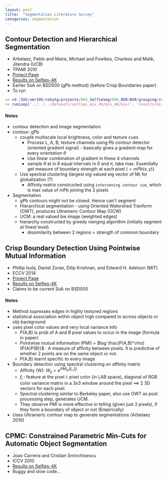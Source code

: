 ```yaml
---
layout: post
title:  "Segmentation Literature Survey"
categories: segmentation
---
```


## Contour Detection and Hierarchical Segmentation
- Arbelaez, Pablo and Maire, Michael and Fowlkes, Charless and Malik, Jitendra (UCB)
- TPAMI 2010
- [Project Page](http://www.eecs.berkeley.edu/Research/Projects/CS/vision/grouping/resources.html)
- [Results on Selfies-4K](http://pyrie.vmr.cs.cmu.edu/~rohit/projects/003_SelfieSegmentation/results/007_SegBSR/results/publish/selfies_mix_4K/s001.html)
- Earlier SoA on BSD500 (gPb method) (before Crisp Boundaries paper)
- To run

```matlab
>> cd /IUS/vmr105/rohytg/projects/003_SelfieSeg/006_BSR/BSR/grouping/results/publish/selfies_mix_4K
>> runLoop('../../../datasets/selfies_mix_4K/mix_4K/mix/', 'results/mix_4K')
```

#### Notes
- contour detection and image segmentation
- contour: gPb
    - couple multiscale local brightness, color and texture cues
        - Process L, A, B, texture channels using Pb contour detector (oriented gradient signal) - basically gives a gradient map for every orientation $\theta$
        - Use linear combination of gradient in these 4 channels
        - sample $\theta$ at in 8 equal intervals in 0 and $\pi$, take max. Essentially get measure of boundary strength at each pixel ($= mPb(x,y)$)
    - Use spectral clustering (largest eig valued eig vector of M) for globalization (?)
        -  Affinity matrix constructed using `intervening contour cue`, which is max value of mPb joining the 2 pixels
- Segmentation
    - gPb contours might not be closed. Hence can't segment
    - Hierarchical segmentation - using Oriented Watershed Tranform (OWT), produces Ultrameric Contour Map (OCW)
    - UCM: a real valued bw image (weighted edges)
    - hierarchy constructed by greedy merging algorithm (initially segment at finest level)
        - dissimilarity between 2 regions = strength of common boundary

## Crisp Boundary Detection Using Pointwise Mutual Information
- Phillip Isola, Daniel Zoran, Dilip Krishnan, and Edward H. Adelson (MIT)
- ECCV 2014
- [Project Page](http://web.mit.edu/phillipi/pmi-boundaries/)
- [Results on Selfies-4K](http://pyrie.vmr.cs.cmu.edu/~rohit/projects/003_SelfieSegmentation/results/009_CrispBoundaries/results/publish/selfies_mix_4K/s001.html)
- Claims to be current SoA on BSD500

#### Notes
- Method supresses edges in highly textured regions
- statistical association within object high compared to across objects or obj-background
- uses pixel color values and very local variance info
    - P(A,B) is prob of A and B pixel values to occur in the image (formula in paper)
    - Pointwise mutual information (PMI) = $log \frac{P(A,B)^\rho}{P(A)P(B)}$ : A measure of affinity between pixels. It is predictive of whether 2 points are on the same object or not.
    - P(A,B) learnt specific to every image
- Boundary detection using spectral clustering on affinity matrix
    - Affinity (W): $W_{ij} = e^{PMI_\rho(f_i, f_j)}$
    - $f_i$ : feature at the pixel $i$: pixel color (in LAB space), diagonal of RGB color variance matrix in a 3x3 window around the pixel $\implies$ 2 3D vectors for each pixel.
    - Spectral clustering similar to Berkeley paper, also use OWT as post processing step, generates UCM.
    - They observe PMI is more effective in telling (given just 2 pixels), if they form a boundary of object or not (Empirically) 
- Uses Ultrameric contour map to generate segmentations (Arbelaez 2010)


## CPMC: Constrained Parametric Min-Cuts for Automatic Object Segmentation
- Joao Carreira and Cristian Sminchisescu
- ICCV 2010
- [Results on Selfies-4K](http://pyrie.vmr.cs.cmu.edu/~rohit/projects/003_SelfieSegmentation/results/010_SegCPMC/publish/selfies-4K/s001.html)
- Buggy and slow code...

